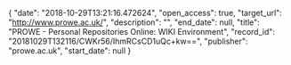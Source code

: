 {
  "date": "2018-10-29T13:21:16.472624", 
  "open_access": true, 
  "target_url": "http://www.prowe.ac.uk/", 
  "description": "", 
  "end_date": null, 
  "title": "PROWE - Personal Repositories Online: WIKI Environment", 
  "record_id": "20181029T132116/CWKr56/IhmRCsCD1uQc+kw==", 
  "publisher": "prowe.ac.uk", 
  "start_date": null
}

